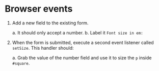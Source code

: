 # Browser events

1. Add a new field to the existing form.

    a. It should only accept a number.
    b. Label it `Font size in em:`

2. When the form is submitted, execute a second event listener called `setSize`. This handler should:

    a. Grab the value of the number field and use it to size the `p` inside `#square`.
